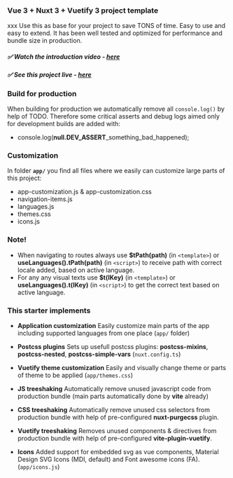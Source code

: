 ### Vue 3 + Nuxt 3 + Vuetify 3 project template
xxx
Use this as base for your project to save TONS of time. Easy to use and easy to extend. It has been well tested and optimized for performance and bundle size in production.

##### ✅ Watch the introduction video - [here](#TODO)
##### ✅ See this project live - [here](#TODO)

### Build for production
When building for production we automatically remove all `console.log()` by help of TODO. 
Therefore some critical asserts and debug logs aimed only for development builds are added with:
- console.log(**null.DEV_ASSERT**_something_bad_happened);

### Customization
In folder **`app/`** you find all files where we easily can customize large parts of this project:
- app-customization.js & app-customization.css
- navigation-items.js
- languages.js
- themes.css
- icons.js

### **Note!**
- When navigating to routes always use **$tPath(path)** (in `<template>`) or **useLanguages().tPath(path)** (in `<script>`) to receive path with correct locale added, based  on active language.
- For any any visual texts use **$t(lKey)** (in `<template>`) or **useLanguages().t(lKey)** (in `<script>`) to get the correct text based on active language.

### This starter implements
- **Application customization**
  Easily customize main parts of the app including supported languages from one place (`app/` folder)
  
- **Postcss plugins**
  Sets up usefull postcss plugins: **postcss-mixins**, **postcss-nested**, **postcss-simple-vars** (`nuxt.config.ts`)
  
- **Vuetify theme customization**
  Easily and visually change theme or parts of theme to be applied (`app/themes.css`)

- **JS treeshaking**
  Automatically remove unused javascript code from production bundle (main parts automatically done by **vite** already) 
  
- **CSS treeshaking**
  Automatically remove unused css selectors from production bundle with help of pre-configured **nuxt-purgecss** plugin.
  
- **Vuetify treeshaking**
  Removes unused components & directives from production bundle with help of pre-configured **vite-plugin-vuetify**. 

 - **Icons** 
Added support for embedded svg as vue components, Material Design SVG Icons (MDI, default) and Font awesome icons (FA). (`app/icons.js`)
  